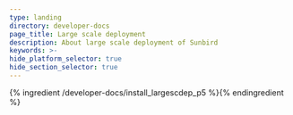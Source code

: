 ```yaml
---
type: landing
directory: developer-docs
page_title: Large scale deployment
description: About large scale deployment of Sunbird
keywords: >-
hide_platform_selector: true
hide_section_selector: true
---
```

{% ingredient /developer-docs/install_largescdep_p5 %}{% endingredient %}
